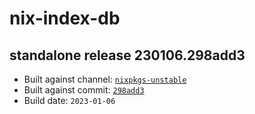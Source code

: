 # nix-index-db
## standalone release 230106.298add3
- Built against channel: [`nixpkgs-unstable`](https://github.com/nixos/nixpkgs/tree/nixpkgs-unstable)
- Built against commit: [`298add3`](https://github.com/NixOS/nixpkgs/commit/298add347c2bbce14020fcb54051f517c391196b)
- Build date: `2023-01-06`
